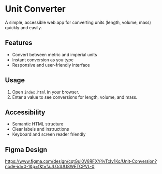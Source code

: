 # Unit Converter

A simple, accessible web app for converting units (length, volume, mass) quickly and easily.

## Features

- Convert between metric and imperial units
- Instant conversion as you type
- Responsive and user-friendly interface

## Usage

1. Open `index.html` in your browser.
2. Enter a value to see conversions for length, volume, and mass.

## Accessibility

- Semantic HTML structure
- Clear labels and instructions
- Keyboard and screen reader friendly

## Figma Design

https://www.figma.com/design/cqtGul0V8RFXY4vTcIv1Kc/Unit-Conversion?node-id=0-1&p=f&t=faJLOdUU8WETCPVL-0